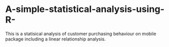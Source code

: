 # A-simple-statistical-analysis-using-R-
This is a statisical analysis of customer purchasing behaviour on mobile package including a linear relationship analysis.
